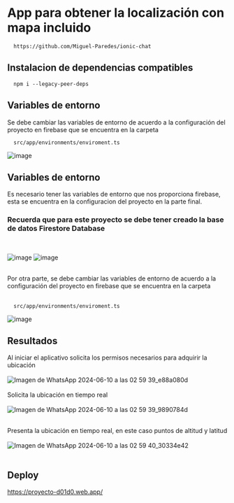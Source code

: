 # App para obtener la localización con mapa incluido
```
  https://github.com/Miguel-Paredes/ionic-chat
```
## Instalacion de dependencias compatibles
```
  npm i --legacy-peer-deps
```
## Variables de entorno
Se debe cambiar las variables de entorno de acuerdo a la configuración del proyecto en firebase que se encuentra en la carpeta 
```
  src/app/environments/enviroment.ts
```
![image](https://github.com/Miguel-Paredes/Segunda-evaluaci-n/assets/117742977/512162a5-5f5c-49a4-a5f6-c5c4da5dd356)

## Variables de entorno
Es necesario tener las variables de entorno que nos proporciona firebase, esta se encuentra en la configuracion del proyecto en la parte final. 

### Recuerda que para este proyecto se debe tener creado la base de datos Firestore Database
</br>

![image](https://github.com/Miguel-Paredes/Segunda-evaluaci-n/assets/117742977/d3caa7fd-cae5-4d67-a56e-240bf601f80d)
![image](https://github.com/Miguel-Paredes/Segunda-evaluaci-n/assets/117742977/de4694b1-eab2-4064-9b5e-5234d8a59fc2)

</br>
Por otra parte, se debe cambiar las variables de entorno de acuerdo a la configuración del proyecto en firebase que se encuentra en la carpeta 
</br>
</br>

```
  src/app/environments/enviroment.ts
```
![image](https://github.com/Miguel-Paredes/Segunda-evaluaci-n/assets/117742977/512162a5-5f5c-49a4-a5f6-c5c4da5dd356)


## Resultados
Al iniciar el aplicativo solicita los permisos necesarios para adquirir la ubicación
</br></br>
![Imagen de WhatsApp 2024-06-10 a las 02 59 39_e88a080d](https://github.com/Miguel-Paredes/Segunda-evaluaci-n/assets/117743091/238f78ca-c9ec-48b7-997b-4471baa48443)
</br></br>
Solicita la ubicación en tiempo real
</br></br>
![Imagen de WhatsApp 2024-06-10 a las 02 59 39_9890784d](https://github.com/Miguel-Paredes/Segunda-evaluaci-n/assets/117743091/3a59851f-f4cb-48b6-8936-f94b89514370)
</br></br>

Presenta la ubicación en tiempo real, en este caso puntos de altitud y latitud
</br></br>
![Imagen de WhatsApp 2024-06-10 a las 02 59 40_30334e42](https://github.com/Miguel-Paredes/Segunda-evaluaci-n/assets/117743091/bb1f095f-0121-4a6e-85f6-f5e8e28a9602)
</br></br>


## Deploy

https://proyecto-d01d0.web.app/

